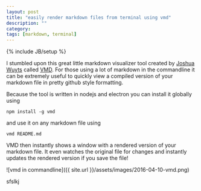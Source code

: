 ```yaml
---
layout: post
title: "easily render markdown files from terminal using vmd"
description: ""
category: 
tags: [markdown, terminal]
---
```

{% include JB/setup %}

I stumbled upon this great little markdown visualizer tool created by [Joshua Wuyts](https://github.com/yoshuawuyts) called [VMD](https://github.com/yoshuawuyts/vmd). For those using a lot of markdown in the commandline it can be extremely useful to quickly view a compiled version of your markdown file in pretty github style formatting.

Because the tool is written in nodejs and electron you can install it globally using

```
npm install -g vmd
```

and use it on any markdown file using

```
vmd README.md
```

VMD then instantly shows a window with a rendered version of your markdown file. It even watches the original file for changes and instantly updates the rendered version if you save the file!

![vmd in commandline]({{ site.url }}/assets/images/2016-04-10-vmd.png)

sfslkj
